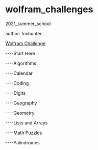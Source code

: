 # wolfram_challenges
 2021_summer_school

author: foxhunter

[Wolfram Challenge](https://challenges.wolfram.com/)

----Start Here

----Algorithms

----Calendar

----Coding

----Digits

----Geography

----Geometry

----Lists and Arrays

----Math Puzzles

----Palindromes

